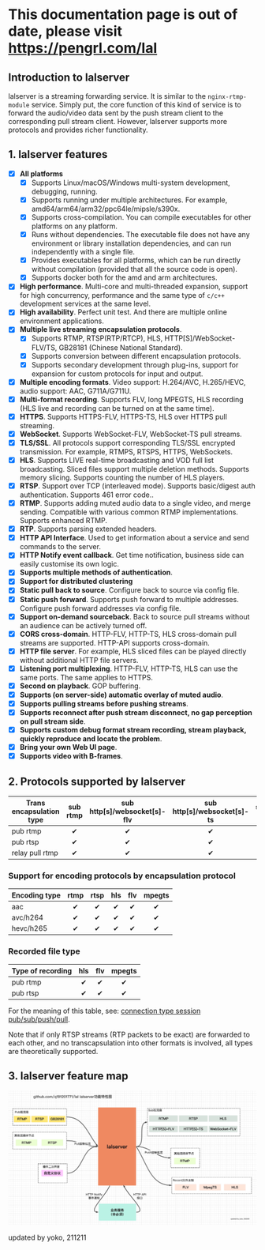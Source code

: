 # This documentation page is out of date, please visit https://pengrl.com/lal

## Introduction to lalserver

lalserver is a streaming forwarding service. It is similar to the `nginx-rtmp-module` service.   Simply put, the core function of this kind of service is to forward the audio/video data sent by the push stream client to the corresponding pull stream client.
However, lalserver supports more protocols and provides richer functionality.

## 1. lalserver features

- [x] **All platforms**
  - [x] Supports Linux/macOS/Windows multi-system development, debugging, running.
  - [x] Supports running under multiple architectures. For example, amd64/arm64/arm32/ppc64le/mipsle/s390x.
  - [x] Supports cross-compilation. You can compile executables for other platforms on any platform.
  - [x] Runs without dependencies. The executable file does not have any environment or library installation dependencies, and can run independently with a single file.
  - [x] Provides executables for all platforms, which can be run directly without compilation (provided that all the source code is open).
  - [x] Supports docker both for the amd and arm architectures.
- [x] **High performance**. Multi-core and multi-threaded expansion, support for high concurrency, performance and the same type of `c/c++` development services at the same level.
- [x] **High availability**. Perfect unit test. And there are multiple online environment applications.
- [x] **Multiple live streaming encapsulation protocols**.
  - [x] Supports RTMP, RTSP(RTP/RTCP), HLS, HTTP[S]/WebSocket-FLV/TS, GB28181 (Chinese National Standard).
  - [x] Supports conversion between different encapsulation protocols.
  - [x] Supports secondary development through plug-ins, support for expansion for custom protocols for input and output.
- [x] **Multiple encoding formats**. Video support: H.264/AVC, H.265/HEVC, audio support: AAC, G711A/G711U.
- [x] **Multi-format recording**. Supports FLV, long MPEGTS, HLS recording (HLS live and recording can be turned on at the same time).
- [x] **HTTPS**. Supports HTTPS-FLV, HTTPS-TS, HLS over HTTPS pull streaming.
- [x] **WebSocket**. Supports WebSocket-FLV, WebSocket-TS pull streams.
- [x] **TLS/SSL**. All protocols support corresponding TLS/SSL encrypted transmission. For example, RTMPS, RTSPS, HTTPS, WebSockets.
- [x] **HLS**. Supports LIVE real-time broadcasting and VOD full list broadcasting. Sliced files support multiple deletion methods. Supports memory slicing. Supports counting the number of HLS players.
- [x] **RTSP**. Support over TCP (interleaved mode). Supports basic/digest auth authentication. Supports 461 error code..
- [x] **RTMP**. Supports adding muted audio data to a single video, and merge sending. Compatible with various common RTMP implementations. Supports enhanced RTMP.
- [x] **RTP**. Supports parsing extended headers.
- [x] **HTTP API Interface**. Used to get information about a service and send commands to the server.
- [x] **HTTP Notify event callback**. Get time notification, business side can easily customise its own logic.
- [x] **Supports multiple methods of authentication**.
- [x] **Support for distributed clustering**
- [x] **Static pull back to source**. Configure back to source via config file.
- [x] **Static push forward**. Supports push forward to multiple addresses. Configure push forward addresses via config file.
- [x] **Support on-demand sourceback**. Back to source pull streams without an audience can be actively turned off.
- [x] **CORS cross-domain**. HTTP-FLV, HTTP-TS, HLS cross-domain pull streams are supported. HTTP-API supports cross-domain.
- [x] **HTTP file server**. For example, HLS sliced files can be played directly without additional HTTP file servers.
- [x] **Listening port multiplexing**. HTTP-FLV, HTTP-TS, HLS can use the same ports. The same applies to HTTPS.
- [x] **Second on playback**. GOP buffering.
- [x] **Supports (on server-side) automatic overlay of muted audio**.
- [x] **Supports pulling streams before pushing streams**.
- [x] **Supports reconnect after push stream disconnect, no gap perception on pull stream side**.
- [x] **Supports custom debug format stream recording, stream playback, quickly reproduce and locate the problem**.
- [x] **Bring your own Web UI page**.
- [x] **Supports video with B-frames**.

## 2. Protocols supported by lalserver

| Trans encapsulation type | sub rtmp | sub http[s]/websocket[s]-flv | sub http[s]/websocket[s]-ts | sub hls | sub rtsp | relay push rtmp |
|--------------------------|:--------:|:----------------------------:|:---------------------------:|:-------:|:--------:|:---------------:|
| pub rtmp                 |    ✔     |             ✔                |              ✔              |    ✔    |    ✔     |       ✔         |
| pub rtsp                 |    ✔     |             ✔                |              ✔              |    ✔    |    ✔     |       ✔         |
| relay pull rtmp          |    ✔     |             ✔                |              ✔              |    ✔    |    ✔     |       ✔         |

### Support for encoding protocols by encapsulation protocol

| Encoding type | rtmp | rtsp | hls | flv | mpegts |
|---------------|:----:|:----:|:---:|:---:|:------:|
| aac           |   ✔  |   ✔  |  ✔  |  ✔  |   ✔    |
| avc/h264      |   ✔  |   ✔  |  ✔  |  ✔  |   ✔    |
| hevc/h265     |   ✔  |   ✔  |  ✔  |  ✔  |   ✔    |

### Recorded file type

| Type of recording | hls | flv | mpegts |
|-------------------|:---:|:---:|:------:|
| pub rtmp          |  ✔  |  ✔  |    ✔   |
| pub rtsp          |  ✔  |  ✔  |    ✔   |

For the meaning of this table, see: [connection type session pub/sub/push/pull](Session.md).

Note that if only RTSP streams (RTP packets to be exact) are forwarded to each other, and no transcapsulation into other formats is involved, all types are theoretically supported.

## 3. lalserver feature map

![lal feature map](_media/lal_feature.jpeg)

updated by yoko, 211211

